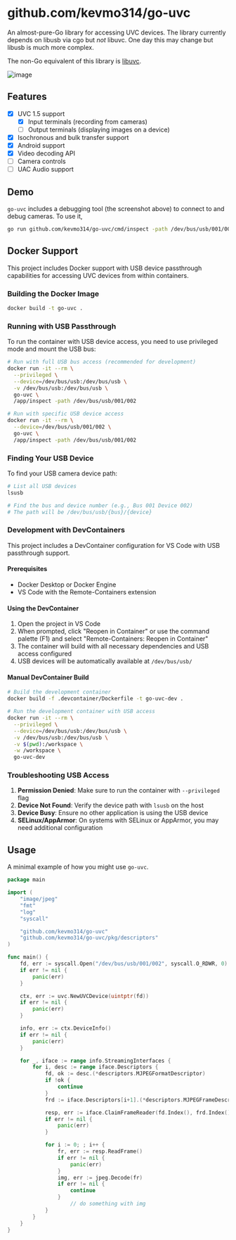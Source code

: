 # github.com/kevmo314/go-uvc

An almost-pure-Go library for accessing UVC devices. The library currently depends on libusb via cgo
but _not_ libuvc. One day this may change but libusb is much more complex.

The non-Go equivalent of this library is [libuvc](https://github.com/libuvc/libuvc).

![image](https://github.com/kevmo314/go-uvc/assets/511342/1e4d4a0b-37ad-44c0-b97d-9e2a3d4551d2)

## Features

- [x] UVC 1.5 support
  - [x] Input terminals (recording from cameras)
  - [ ] Output terminals (displaying images on a device)
- [x] Isochronous and bulk transfer support
- [x] Android support
- [x] Video decoding API
- [ ] Camera controls
- [ ] UAC Audio support

## Demo

`go-uvc` includes a debugging tool (the screenshot above) to connect to and debug cameras. To use it,

```sh
go run github.com/kevmo314/go-uvc/cmd/inspect -path /dev/bus/usb/001/002
```

## Docker Support

This project includes Docker support with USB device passthrough capabilities for accessing UVC devices from within containers.

### Building the Docker Image

```bash
docker build -t go-uvc .
```

### Running with USB Passthrough

To run the container with USB device access, you need to use privileged mode and mount the USB bus:

```bash
# Run with full USB bus access (recommended for development)
docker run -it --rm \
  --privileged \
  --device=/dev/bus/usb:/dev/bus/usb \
  -v /dev/bus/usb:/dev/bus/usb \
  go-uvc \
  /app/inspect -path /dev/bus/usb/001/002

# Run with specific USB device access
docker run -it --rm \
  --device=/dev/bus/usb/001/002 \
  go-uvc \
  /app/inspect -path /dev/bus/usb/001/002
```

### Finding Your USB Device

To find your USB camera device path:

```bash
# List all USB devices
lsusb

# Find the bus and device number (e.g., Bus 001 Device 002)
# The path will be /dev/bus/usb/{bus}/{device}
```

### Development with DevContainers

This project includes a DevContainer configuration for VS Code with USB passthrough support.

#### Prerequisites
- Docker Desktop or Docker Engine
- VS Code with the Remote-Containers extension

#### Using the DevContainer

1. Open the project in VS Code
2. When prompted, click "Reopen in Container" or use the command palette (F1) and select "Remote-Containers: Reopen in Container"
3. The container will build with all necessary dependencies and USB access configured
4. USB devices will be automatically available at `/dev/bus/usb/`

#### Manual DevContainer Build

```bash
# Build the development container
docker build -f .devcontainer/Dockerfile -t go-uvc-dev .

# Run the development container with USB access
docker run -it --rm \
  --privileged \
  --device=/dev/bus/usb:/dev/bus/usb \
  -v /dev/bus/usb:/dev/bus/usb \
  -v $(pwd):/workspace \
  -w /workspace \
  go-uvc-dev
```

### Troubleshooting USB Access

1. **Permission Denied**: Make sure to run the container with `--privileged` flag
2. **Device Not Found**: Verify the device path with `lsusb` on the host
3. **Device Busy**: Ensure no other application is using the USB device
4. **SELinux/AppArmor**: On systems with SELinux or AppArmor, you may need additional configuration

## Usage

A minimal example of how you might use `go-uvc`.

```go
package main

import (
	"image/jpeg"
	"fmt"
	"log"
	"syscall"

	"github.com/kevmo314/go-uvc"
	"github.com/kevmo314/go-uvc/pkg/descriptors"
)

func main() {
	fd, err := syscall.Open("/dev/bus/usb/001/002", syscall.O_RDWR, 0)
	if err != nil {
		panic(err)
	}

	ctx, err := uvc.NewUVCDevice(uintptr(fd))
	if err != nil {
		panic(err)
	}

	info, err := ctx.DeviceInfo()
	if err != nil {
		panic(err)
	}

	for _, iface := range info.StreamingInterfaces {
		for i, desc := range iface.Descriptors {
			fd, ok := desc.(*descriptors.MJPEGFormatDescriptor)
			if !ok {
				continue
			}
			frd := iface.Descriptors[i+1].(*descriptors.MJPEGFrameDescriptor)

			resp, err := iface.ClaimFrameReader(fd.Index(), frd.Index())
			if err != nil {
   				panic(err)
			}

			for i := 0; ; i++ {
				fr, err := resp.ReadFrame()
				if err != nil {
   					panic(err)
				}
				img, err := jpeg.Decode(fr)
				if err != nil {
					continue
				}
    				// do something with img
			}
		}
	}
}
```
